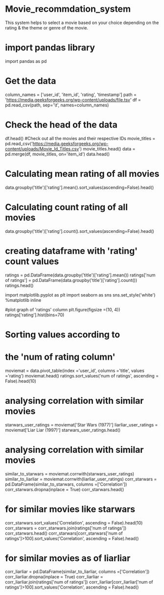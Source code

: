 # Movie_recommdation_system
This system helps to select a movie based on your choice depending  on the rating & the theme or genre of the movie.
# import pandas library
import pandas as pd

# Get the data
column_names = ['user_id', 'item_id', 'rating', 'timestamp'] 
path = 'https://media.geeksforgeeks.org/wp-content/uploads/file.tsv'
df = pd.read_csv(path, sep='\t', names=column_names)

# Check the head of the data
df.head()
 #Check out all the movies and their respective IDs
movie_titles = pd.read_csv('https://media.geeksforgeeks.org/wp-content/uploads/Movie_Id_Titles.csv')
movie_titles.head()
data = pd.merge(df, movie_titles, on='item_id')
data.head()

# Calculating mean rating of all movies
data.groupby('title')['rating'].mean().sort_values(ascending=False).head()

# Calculating count rating of all movies
data.groupby('title')['rating'].count().sort_values(ascending=False).head()

# creating dataframe with 'rating' count values
ratings = pd.DataFrame(data.groupby('title')['rating'].mean())
ratings['num of ratings'] = pd.DataFrame(data.groupby('title')['rating'].count())
ratings.head()

import matplotlib.pyplot as plt
import seaborn as sns
sns.set_style('white')
%matplotlib inline

 #plot graph of 'ratings' column
plt.figure(figsize =(10, 4))
ratings['rating'].hist(bins=70)

# Sorting values according to
# the 'num of rating column'
moviemat = data.pivot_table(index ='user_id',
            columns ='title', values ='rating')
moviemat.head()
ratings.sort_values('num of ratings', ascending = False).head(10)

# analysing correlation with similar movies
starwars_user_ratings = moviemat['Star Wars (1977)']
liarliar_user_ratings = moviemat['Liar Liar (1997)']
starwars_user_ratings.head()

# analysing correlation with similar movies
similar_to_starwars = moviemat.corrwith(starwars_user_ratings)
similar_to_liarliar = moviemat.corrwith(liarliar_user_ratings)
corr_starwars = pd.DataFrame(similar_to_starwars, columns =['Correlation'])
corr_starwars.dropna(inplace = True)
corr_starwars.head()

# for similar movies like starwars
corr_starwars.sort_values('Correlation', ascending = False).head(10)
corr_starwars = corr_starwars.join(ratings['num of ratings'])
corr_starwars.head()
corr_starwars[corr_starwars['num of ratings']>100].sort_values('Correlation', ascending = False).head()

# for similar movies as of liarliar
corr_liarliar = pd.DataFrame(similar_to_liarliar, columns =['Correlation'])
corr_liarliar.dropna(inplace = True)
corr_liarliar = corr_liarliar.join(ratings['num of ratings'])
corr_liarliar[corr_liarliar['num of ratings']>100].sort_values('Correlation', ascending = False).head()
